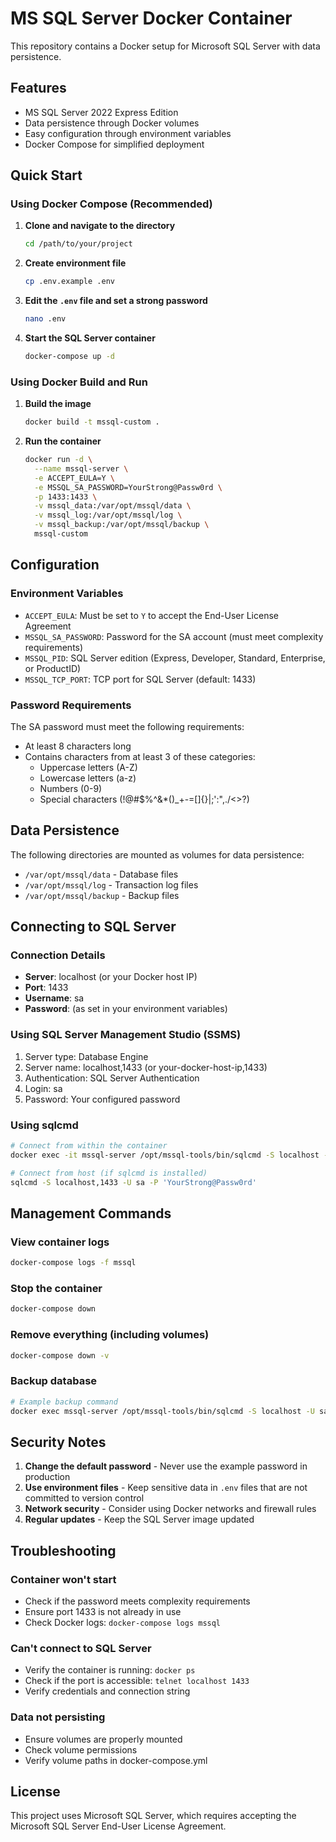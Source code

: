 # MS SQL Server Docker Container

This repository contains a Docker setup for Microsoft SQL Server with data persistence.

## Features

- MS SQL Server 2022 Express Edition
- Data persistence through Docker volumes
- Easy configuration through environment variables
- Docker Compose for simplified deployment

## Quick Start

### Using Docker Compose (Recommended)

1. **Clone and navigate to the directory**
   ```bash
   cd /path/to/your/project
   ```

2. **Create environment file**
   ```bash
   cp .env.example .env
   ```
   
3. **Edit the `.env` file and set a strong password**
   ```bash
   nano .env
   ```
   
4. **Start the SQL Server container**
   ```bash
   docker-compose up -d
   ```

### Using Docker Build and Run

1. **Build the image**
   ```bash
   docker build -t mssql-custom .
   ```

2. **Run the container**
   ```bash
   docker run -d \
     --name mssql-server \
     -e ACCEPT_EULA=Y \
     -e MSSQL_SA_PASSWORD=YourStrong@Passw0rd \
     -p 1433:1433 \
     -v mssql_data:/var/opt/mssql/data \
     -v mssql_log:/var/opt/mssql/log \
     -v mssql_backup:/var/opt/mssql/backup \
     mssql-custom
   ```

## Configuration

### Environment Variables

- `ACCEPT_EULA`: Must be set to `Y` to accept the End-User License Agreement
- `MSSQL_SA_PASSWORD`: Password for the SA account (must meet complexity requirements)
- `MSSQL_PID`: SQL Server edition (Express, Developer, Standard, Enterprise, or ProductID)
- `MSSQL_TCP_PORT`: TCP port for SQL Server (default: 1433)

### Password Requirements

The SA password must meet the following requirements:
- At least 8 characters long
- Contains characters from at least 3 of these categories:
  - Uppercase letters (A-Z)
  - Lowercase letters (a-z)
  - Numbers (0-9)
  - Special characters (!@#$%^&*()_+-=[]{}|;':\",./<>?)

## Data Persistence

The following directories are mounted as volumes for data persistence:
- `/var/opt/mssql/data` - Database files
- `/var/opt/mssql/log` - Transaction log files
- `/var/opt/mssql/backup` - Backup files

## Connecting to SQL Server

### Connection Details
- **Server**: localhost (or your Docker host IP)
- **Port**: 1433
- **Username**: sa
- **Password**: (as set in your environment variables)

### Using SQL Server Management Studio (SSMS)
1. Server type: Database Engine
2. Server name: localhost,1433 (or your-docker-host-ip,1433)
3. Authentication: SQL Server Authentication
4. Login: sa
5. Password: Your configured password

### Using sqlcmd
```bash
# Connect from within the container
docker exec -it mssql-server /opt/mssql-tools/bin/sqlcmd -S localhost -U sa -P 'YourStrong@Passw0rd'

# Connect from host (if sqlcmd is installed)
sqlcmd -S localhost,1433 -U sa -P 'YourStrong@Passw0rd'
```

## Management Commands

### View container logs
```bash
docker-compose logs -f mssql
```

### Stop the container
```bash
docker-compose down
```

### Remove everything (including volumes)
```bash
docker-compose down -v
```

### Backup database
```bash
# Example backup command
docker exec mssql-server /opt/mssql-tools/bin/sqlcmd -S localhost -U sa -P 'YourStrong@Passw0rd' -Q "BACKUP DATABASE [YourDatabase] TO DISK = '/var/opt/mssql/backup/YourDatabase.bak'"
```

## Security Notes

1. **Change the default password** - Never use the example password in production
2. **Use environment files** - Keep sensitive data in `.env` files that are not committed to version control
3. **Network security** - Consider using Docker networks and firewall rules
4. **Regular updates** - Keep the SQL Server image updated

## Troubleshooting

### Container won't start
- Check if the password meets complexity requirements
- Ensure port 1433 is not already in use
- Check Docker logs: `docker-compose logs mssql`

### Can't connect to SQL Server
- Verify the container is running: `docker ps`
- Check if the port is accessible: `telnet localhost 1433`
- Verify credentials and connection string

### Data not persisting
- Ensure volumes are properly mounted
- Check volume permissions
- Verify volume paths in docker-compose.yml

## License

This project uses Microsoft SQL Server, which requires accepting the Microsoft SQL Server End-User License Agreement.
